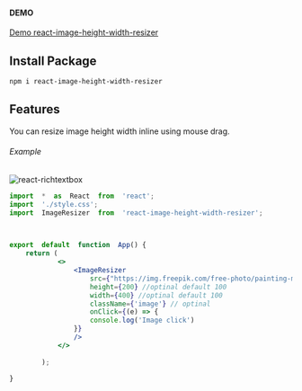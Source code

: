 

#### DEMO
[Demo react-image-height-width-resizer](https://stackblitz.com/edit/stackblitz-starters-hpsetq?file=src%2FApp.tsx)




## Install Package
```sh
npm i react-image-height-width-resizer
```

## Features
You can resize image  height width inline using mouse drag. 

###### Example
![react-richtextbox](https://media.giphy.com/media/v1.Y2lkPTc5MGI3NjExY2kzcXd3ajI2b2dpYTUxMWt6dXI3cGViMmFkeWppYzk3MGJrdzlnNiZlcD12MV9pbnRlcm5hbF9naWZfYnlfaWQmY3Q9Zw/nXLPGdPMwdQSS1JSk9/giphy.gif)

``` jsx static
import  *  as  React  from  'react';
import  './style.css';
import  ImageResizer  from  'react-image-height-width-resizer';

  

export  default  function  App() {
	return (
			<>
				<ImageResizer 
					src={"https://img.freepik.com/free-photo/painting-mountain-lake-with-mountain-background_188544-9126.jpg?w=2000"}
					height={200} //optinal default 100
					width={400} //optinal default 100
					className={'image'} // optinal
					onClick={(e) => {
					console.log('Image click')
				}}
				/>
			</>		
	
		);

}
```

